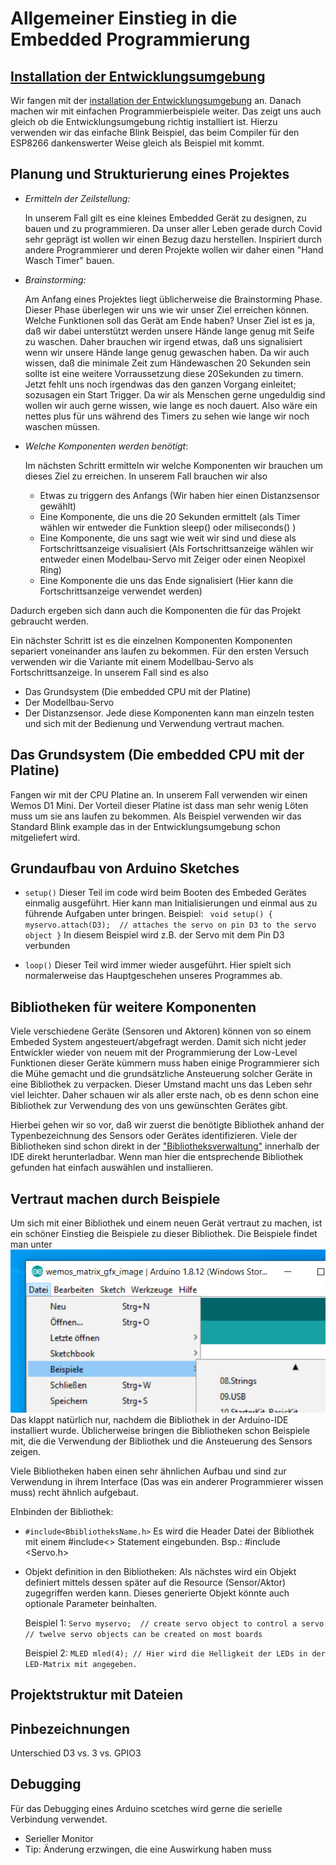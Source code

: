 Allgemeiner Einstieg in die Embedded Programmierung
===================================================


[Installation der Entwicklungsumgebung](ESP8266/README.md)
---------------------------------------------------------
Wir fangen mit der [installation der Entwicklungsumgebung](ESP8266/README.md) an.
Danach machen wir mit einfachen Programmierbeispiele weiter. Das zeigt uns auch gleich ob die Entwicklungsumgebung richtig installiert ist.
Hierzu verwenden wir das einfache Blink Beispiel, das beim Compiler für den ESP8266 dankenswerter Weise gleich als Beispiel mit kommt.



Planung und Strukturierung eines Projektes
------------------------------------------

 - *Ermitteln der Zeilstellung:*

   In unserem Fall gilt es eine kleines Embedded Gerät zu designen, zu bauen und zu programmieren.
   Da unser aller Leben gerade durch Covid sehr geprägt ist wollen wir einen Bezug dazu herstellen.
   Inspiriert durch andere Programmierer und deren Projekte wollen wir daher einen "Hand Wasch Timer" bauen.

 - *Brainstorming:*

   Am Anfang eines Projektes liegt üblicherweise die Brainstorming Phase.
   Dieser Phase überlegen wir uns wie wir unser Ziel erreichen können.
   Welche Funktionen soll das Gerät am Ende haben?
   Unser Ziel ist es ja, daß wir dabei unterstützt werden unsere Hände lange genug mit Seife zu waschen.
   Daher brauchen wir irgend etwas, daß uns signalisiert wenn wir unsere Hände lange genug gewaschen haben.
   Da wir auch wissen, daß die minimale Zeit zum Händewaschen 20 Sekunden sein sollte ist eine weitere Vorraussetzung diese 20Sekunden zu timern.
   Jetzt fehlt uns noch irgendwas das den ganzen Vorgang einleitet; sozusagen ein Start Trigger.
   Da wir als Menschen gerne ungeduldig sind wollen wir auch gerne wissen, wie lange es noch dauert. Also wäre ein nettes plus für uns während des Timers zu sehen wie lange wir noch waschen müssen.


 - *Welche Komponenten werden benötigt*:

   Im nächsten Schritt ermitteln wir welche Komponenten wir brauchen um dieses Ziel zu erreichen. In unserem Fall brauchen wir also
    - Etwas zu triggern des Anfangs (Wir haben hier einen Distanzsensor gewählt)
    - Eine Komponente, die uns die 20 Sekunden ermittelt (als Timer wählen wir entweder die Funktion sleep() oder miliseconds() )
    - Eine Komponente, die uns sagt wie weit wir sind und diese als Fortschrittsanzeige visualisiert (Als Fortschrittsanzeige wählen wir entweder einen Modelbau-Servo mit Zeiger oder einen Neopixel Ring) 
    - Eine Komponente die uns das Ende signalisiert (Hier kann die Fortschrittsanzeige verwendet werden)

Dadurch ergeben sich dann auch die Komponenten die für das Projekt gebraucht werden.

Ein nächster Schritt ist es die einzelnen Komponenten Komponenten separiert voneinander ans laufen zu bekommen.
Für den ersten Versuch verwenden wir die Variante mit einem Modellbau-Servo als Fortschrittsanzeige.
In unserem Fall sind es also
 - Das Grundsystem (Die embedded CPU mit der Platine)
 - Der Modellbau-Servo
 - Der Distanzsensor.
Jede diese Komponenten kann man einzeln testen und sich mit der Bedienung und Verwendung vertraut machen.

Das Grundsystem (Die embedded CPU mit der Platine)
--------------------------------------------------
Fangen wir mit der CPU Platine an. In unserem Fall verwenden wir einen Wemos D1 Mini.
Der Vorteil dieser Platine ist dass man sehr wenig Löten muss um sie ans laufen zu bekommen.
Als Beispiel verwenden wir das Standard Blink example das in der Entwicklungsumgebung schon mitgeliefert wird.

Grundaufbau von Arduino Sketches
--------------------------------
 - ``setup()``
 	Dieser Teil im code wird beim Booten des Embeded Gerätes einmalig ausgeführt. Hier kann man Initialisierungen 
 	und einmal aus zu führende Aufgaben unter bringen.
 	Beispiel:
 		``
		void setup() {
  			myservo.attach(D3);  // attaches the servo on pin D3 to the servo object
		}``
		In diesem Beispiel wird z.B. der Servo mit dem Pin D3 verbunden


 - ``loop()``
 	Dieser Teil wird immer wieder ausgeführt. Hier spielt sich normalerweise das Hauptgeschehen unseres Programmes ab.


Bibliotheken für weitere Komponenten
------------------------------------
Viele verschiedene Geräte (Sensoren und Aktoren) können von so einem Embeded System angesteuert/abgefragt werden.
Damit sich nicht jeder Entwickler wieder von neuem mit der Programmierung der Low-Level Funktionen dieser Geräte kümmern muss
haben einige Programmierer sich die Mühe gemacht und die grundsätzliche Ansteuerung solcher Geräte in eine Bibliothek zu verpacken.
Dieser Umstand macht uns das Leben sehr viel leichter.
Daher schauen wir als aller erste nach, ob es denn schon eine Bibliothek zur Verwendung des von uns gewünschten Gerätes gibt.

Hierbei gehen wir so vor, daß wir zuerst die benötigte Bibliothek anhand der Typenbezeichnung des Sensors oder Gerätes identifizieren.
Viele der Bibliotheken sind schon direkt in der ["Bibliotheksverwaltung"](img/Libs-search-Wemos-Matrix.png) innerhalb der IDE direkt herunterladbar.
Wenn man hier die entsprechende Bibliothek gefunden hat einfach auswählen und installieren.

Vertraut machen durch Beispiele
-------------------------------

Um sich mit einer Bibliothek und einem neuen Gerät vertraut zu machen, ist ein schöner Einstieg die Beispiele zu dieser Bibliothek.
Die Beispiele findet man unter ![Datei Beispiele](img/Open-Example-for-Lib.png)
Das klappt natürlich nur, nachdem die Bibliothek in der Arduino-IDE installiert wurde.
Üblicherweise bringen die Bibliotheken schon Beispiele mit, die die Verwendung der Bibliothek und die Ansteuerung des Sensors zeigen.

Viele Bibliotheken haben einen sehr ähnlichen Aufbau und sind zur Verwendung in ihrem Interface (Das was ein anderer Programmierer wissen muss) recht ähnlich aufgebaut.

EInbinden der Bibliothek:
 - ``#include<BbibliotheksName.h>``
 	Es wird die Header Datei der Bibliothek mit einem #include<> Statement eingebunden.
 	Bsp.: #include <Servo.h>
 		
 - Objekt definition in den Bibliotheken:
 	Als nächstes wird ein Objekt definiert mittels dessen später auf die Resource (Sensor/Aktor) zugegriffen werden kann.
 	Dieses generierte Objekt könnte auch optionale Parameter beinhalten. 
 	
	Beispiel 1:
		``Servo myservo;  // create servo object to control a servo
		// twelve servo objects can be created on most boards``
 	
 	Beispiel 2:
 		``
 		MLED mled(4); // Hier wird die Helligkeit der LEDs in der LED-Matrix mit angegeben.
 		``
 		
 

Projektstruktur mit Dateien
---------------------------


Pinbezeichnungen
----------------

Unterschied D3 vs. 3 vs. GPIO3




Debugging
---------

Für das Debugging eines Arduino scetches wird gerne die serielle Verbindung verwendet.  
 - Serieller Monitor
 []()
 - Tip: Änderung erzwingen, die eine Auswirkung haben muss

